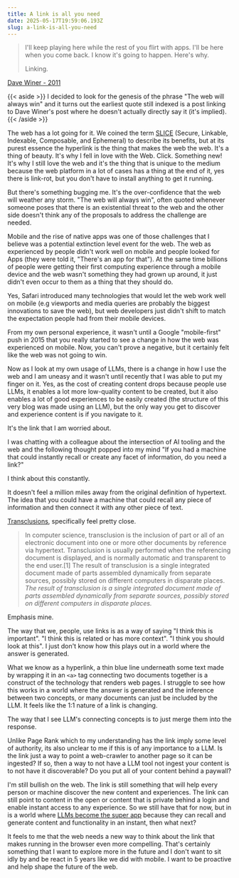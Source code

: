 ```yaml
---
title: A link is all you need
date: 2025-05-17T19:59:06.193Z
slug: a-link-is-all-you-need
---
```


> I'll keep playing here while the rest of you flirt with apps. I'll be here when you come back. I know it's going to happen. Here's why.
>
> Linking.

[Dave Winer - 2011](http://scripting.com/stories/2011/12/13/whyAppsAreNotTheFuture.html#p11405)

{{< aside >}}
I decided to look for the genesis of the phrase "The web will always win" and it turns out the earliest quote still indexed is a post linking to Dave Winer's post where he doesn't actually directly say it (it's implied).
{{< /aside >}}

The web has a lot going for it. We coined the term [SLICE](https://paul.kinlan.me/slice-the-web/) (Secure, Linkable, Indexable, Composable, and Ephemeral) to describe its benefits, but at its purest essence the hyperlink is the thing that makes the web the web. It's a thing of beauty. It's why I fell in love with the Web. Click. Something new! It's why I still love the web and it's the thing that is unique to the medium because the web platform in a lot of cases has a thing at the end of it, yes there is link-rot, but you don't have to install anything to get it running.

But there's something bugging me. It's the over-confidence that the web will weather any storm. "The web will always win", often quoted whenever someone poses that there is an existential threat to the web and the other side doesn't think any of the proposals to address the challenge are needed.

Mobile and the rise of native apps was one of those challenges that I believe was a potential extinction level event for the web. The web as experienced by people didn't work well on mobile and people looked for Apps (they were told it, "There's an app for that"). At the same time billions of people were getting their first computing experience through a mobile device and the web wasn't something they had grown up around, it just didn't even occur to them as a thing that they should do.

Yes, Safari introduced many technologies that would let the web work well on mobile (e.g viewports and media queries are probably the biggest innovations to save the web), but web developers just didn't shift to match the expectation people had from their mobile devices.

From my own personal experience, it wasn't until a Google "mobile-first" push in 2015 that you really started to see a change in how the web was experienced on mobile. Now, you can't prove a negative, but it certainly felt like the web was not going to win.

Now as I look at my own usage of LLMs, there is a change in how I use the web and I am uneasy and it wasn't until recently that I was able to put my finger on it. Yes, as the cost of creating content drops because people use LLMs, it enables a lot more low-quality content to be created, but it also enables a lot of good experiences to be easily created (the structure of this very blog was made using an LLM), but the only way you get to discover and experience content is if you navigate to it.

It's the link that I am worried about.

I was chatting with a colleague about the intersection of AI tooling and the web and the following thought popped into my mind "If you had a machine that could instantly recall or create any facet of information, do you need a link?"

I think about this constantly.

It doesn't feel a million miles away from the original definition of hypertext. The idea that you could have a machine that could recall any piece of information and then connect it with any other piece of text.

[Transclusions](https://en.wikipedia.org/wiki/Transclusion), specifically feel pretty close.

> In computer science, transclusion is the inclusion of part or all of an electronic document into one or more other documents by reference via hypertext. Transclusion is usually performed when the referencing document is displayed, and is normally automatic and transparent to the end user.[1] The result of transclusion is a single integrated document made of parts assembled dynamically from separate sources, possibly stored on different computers in disparate places. _The result of transclusion is a single integrated document made of parts assembled dynamically from separate sources, possibly stored on different computers in disparate places._

Emphasis mine.

The way that we, people, use links is as a way of saying "I think this is important". "I think this is related or has more context". "I think you should look at this". I just don't know how this plays out in a world where the answer is generated.

What we know as a hyperlink, a thin blue line underneath some text made by wrapping it in an `<a>` tag connecting two documents together is a construct of the technology that renders web pages. I struggle to see how this works in a world where the answer is generated and the inference between two concepts, or many documents can just be included by the LLM. It feels like the 1:1 nature of a link is changing.

The way that I see LLM's connecting concepts is to just merge them into the response.

Unlike Page Rank which to my understanding has the link imply some level of authority, its also unclear to me if this is of any importance to a LLM. Is the link just a way to point a web-crawler to another page so it can be ingested? If so, then a way to not have a LLM tool not ingest your content is to not have it discoverable? Do you put all of your content behind a paywall?

I'm still bullish on the web. The link is still something that will help every person or machine discover the new content and experiences. The link can still point to content in the open or content that is private behind a login and enable instant access to any experience. So we still have that for now, but in is a world where [LLMs become the super app](/super-apps/) because they can recall and generate content and functionality in an instant, then what next?

It feels to me that the web needs a new way to think about the link that makes running in the browser even more compelling. That's certainly something that I want to explore more in the future and I don't want to sit idly by and be react in 5 years like we did with mobile. I want to be proactive and help shape the future of the web.
